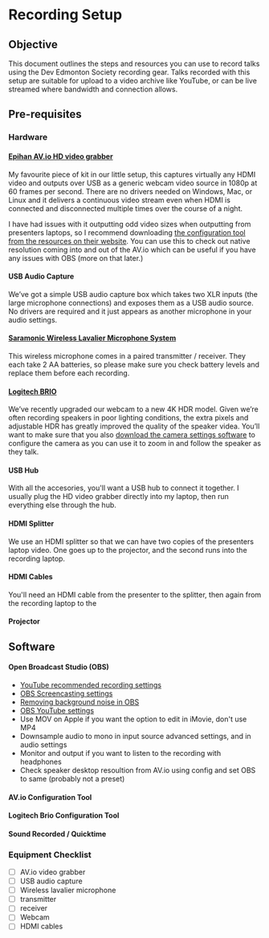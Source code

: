 # Recording Setup

## Objective

This document outlines the steps and resources you can use to record talks using the Dev Edmonton Society recording gear. Talks recorded with this setup are suitable for upload to a video archive like YouTube, or can be live streamed where bandwidth and connection allows.

## Pre-requisites

### Hardware

#### [Epihan AV.io HD video grabber](https://www.epiphan.com/products/avio-hd/)

My favourite piece of kit in our little setup, this captures virtually any HDMI video and outputs over USB as a generic webcam video source in 1080p at 60 frames per second. There are no drivers needed on Windows, Mac, or Linux and it delivers a continuous video stream even when HDMI is connected and disconnected multiple times over the course of a night.

I have had issues with it outputting odd video sizes when outputting from presenters laptops, so I recommend downloading [the configuration tool from the resources on their website](https://www.epiphan.com/products/avio-hd/resources/). You can use this to check out native resolution coming into and out of the AV.io which can be useful if you have any issues with OBS (more on that later.)

#### USB Audio Capture

We’ve got a simple USB audio capture box which takes two XLR inputs (the large microphone connections) and exposes them as a USB audio source. No drivers are required and it just appears as another microphone in your audio settings.

#### [Saramonic Wireless Lavalier Microphone System](https://www.amazon.ca/gp/product/B01IMJDW9Q/ref=oh_aui_search_detailpage?ie=UTF8&psc=1)

This wireless microphone comes in a paired transmitter / receiver. They each take 2 AA batteries, so please make sure you check battery levels and replace them before each recording.

#### [Logitech BRIO](https://www.logitech.com/en-ca/product/brio)

We’ve recently upgraded our webcam to a new 4K HDR model. Given we’re often recording speakers in poor lighting conditions, the extra pixels and adjustable HDR has greatly improved the quality of the speaker videa. You’ll want to make sure that you also [download the camera settings software](https://support.logitech.com/en_ca/product/brio/downloads) to configure the camera as you can use it to zoom in and follow the speaker as they talk.

#### USB Hub

With all the accesories, you'll want a USB hub to connect it together. I usually plug the HD video grabber directly into my laptop, then run everything else through the hub.

#### HDMI Splitter

We use an HDMI splitter so that we can have two copies of the presenters laptop video. One goes up to the projector, and the second runs into the recording laptop.

#### HDMI Cables

You'll need an HDMI cable from the presenter to the splitter, then again from the recording laptop to the 

#### Projector

## Software

#### Open Broadcast Studio (OBS)

* [YouTube recommended recording settings](https://support.google.com/youtube/answer/1722171?hl=en-GB)
* [OBS Screencasting settings](https://www.mistergoodcat.com/post/screencasts-with-open-broadcaster-software)
* [Removing background noise in OBS](https://medium.com/@Wootpeanuts/removing-background-noise-with-obs-studio-17214d967fe0)
* [OBS YouTube settings](https://obsproject.com/forum/threads/your-videos-will-process-faster-if-you-encode-into-a-streamable-file-format.70734/#post-302313)
* Use MOV on Apple if you want the option to edit in iMovie, don't use MP4
* Downsample audio to mono in input source advanced settings, and in audio settings
* Monitor and output if you want to listen to the recording with headphones
* Check speaker desktop resoultion from AV.io using config and set OBS to same (probably not a preset)

#### AV.io Configuration Tool
#### Logitech Brio Configuration Tool
#### Sound Recorded / Quicktime

### Equipment Checklist

* [ ] AV.io video grabber
* [ ] USB audio capture
* [ ] Wireless lavalier microphone
* [ ] transmitter
* [ ] receiver
* [ ] Webcam
* [ ] HDMI cables

